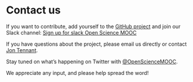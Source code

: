 # Contact us

If you want to contribute, add yourself to the [GitHub project](https://github.com/OpenScienceMOOC) and join our Slack channel: [Sign up for slack Open Science MOOC](https://openmooc-ers-slackin.herokuapp.com/)

If you have questions about the project, please email us directly or contact [Jon Tennant](mailto:jon.tennant.2@gmail.com).

Stay tuned on what’s happening on Twitter with [@OpenScienceMOOC](https://twitter.com/OpenSci_MOOC).

We appreciate any input, and please help spread the word!
